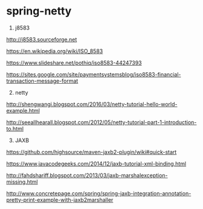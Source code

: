 # spring-netty

1. j8583

http://j8583.sourceforge.net

https://en.wikipedia.org/wiki/ISO_8583

https://www.slideshare.net/pothiq/iso8583-44247393

https://sites.google.com/site/paymentsystemsblog/iso8583-financial-transaction-message-format

2. netty

http://shengwangi.blogspot.com/2016/03/netty-tutorial-hello-world-example.html

http://seeallhearall.blogspot.com/2012/05/netty-tutorial-part-1-introduction-to.html

3. JAXB

https://github.com/highsource/maven-jaxb2-plugin/wiki#quick-start

https://www.javacodegeeks.com/2014/12/jaxb-tutorial-xml-binding.html

http://fahdshariff.blogspot.com/2013/03/jaxb-marshalexception-missing.html

http://www.concretepage.com/spring/spring-jaxb-integration-annotation-pretty-print-example-with-jaxb2marshaller

